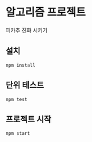 # 알고리즘 프로젝트
피카추 진화 시키기

## 설치
``` shell
npm install
```

## 단위 테스트
``` shell
npm test
```

## 프로젝트 시작
``` shell
npm start
```